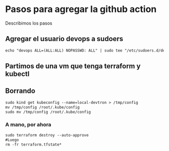 # Pasos para agregar la github action
Describimos los pasos

## Agregar el usuario devops a sudoers

```markdown
echo "devops ALL=(ALL:ALL) NOPASSWD: ALL" | sudo tee "/etc/sudoers.d/devops"
```

## Partimos de una vm que tenga terraform y kubectl



## Borrando

```markdown
sudo kind get kubeconfig --name=local-devtron > /tmp/config
mv /tmp/config /root/.kube/config
sudo mv /tmp/config /root/.kube/config
```

 ### A mano, por ahora

 
```markdown
sudo terraform destroy --auto-approve
#Luego
rm -fr terraform.tfstate*
```


